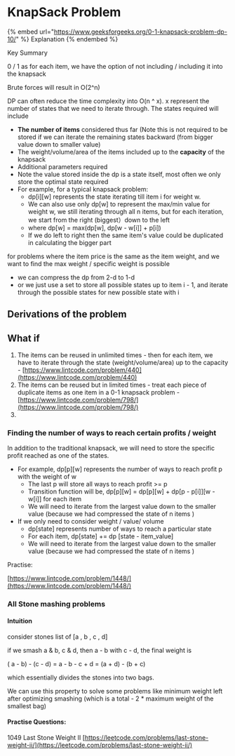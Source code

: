 # KnapSack Problem

{% embed url="https://www.geeksforgeeks.org/0-1-knapsack-problem-dp-10/" %}
Explanation
{% endembed %}

Key Summary

0 / 1 as for each item, we have the option of not including / including it into the knapsack

Brute forces will result in O(2^n)&#x20;

DP can often reduce the time complexity into O(n ^ x). x represent the number of states that we need to iterate through. The states required will include

* **The number of items** considered thus far (Note this is not required to be stored if we can iterate the remaining states backward (from bigger value down to smaller value)
* The weight/volume/area of the items included up to the **capacity** of the knapsack&#x20;
* Additional parameters required
* Note the value stored inside the dp is a state itself, most often we only store the optimal state required
* For example, for a typical knapsack problem:&#x20;
  * dp\[i]\[w] represents the state iterating till item i for weight w.&#x20;
  * We can also use only dp\[w] to represent the max/min value for weight w, we still iterating through all n items, but for each iteration, we start from the right (biggest）down to the left&#x20;
  * where dp\[w] = max(dp\[w], dp\[w - w\[i]] + p\[i])
  * If we do left to right then the same item's value could be duplicated in calculating the bigger part

for problems where the item price is the same as the item weight, and we want to find the max weight / specific weight is possible

* we can compress the dp from 2-d to 1-d
* or we just use a set to store all possible states up to item i - 1, and iterate through the possible states for new possible state with i&#x20;



## Derivations of the problem

## What if

1. The items can be reused in unlimited times - then for each item, we have to iterate through the state (weight/volume/area) up to the capacity - [https://www.lintcode.com/problem/440](https://www.lintcode.com/problem/440)
2. The items can be reused but in limited times - treat each piece of duplicate items as one item in a 0-1 knapsack problem - [https://www.lintcode.com/problem/798/](https://www.lintcode.com/problem/798/)
3.

### Finding the number of ways to reach certain profits / weight

In addition to the traditional knapsack, we will need to store the specific profit reached as one of the states.&#x20;

* For example, dp\[p]\[w] represents the number of ways to reach profit p with the weight of w
  * The last p will store all ways to reach profit >= p
  * Transition function will be, dp\[p]\[w] = dp\[p]\[w] + dp\[p - p\[i]]\[w - w\[i]] for each item
  * We will need to iterate from the largest value down to the smaller value (because we had compressed the state of n items )
* If we only need to consider weight / value/ volume
  * dp\[state] represents number of ways to reach a particular state
  * For each item, dp\[state] += dp \[state - item\_value]
  * We will need to iterate from the largest value down to the smaller value (because we had compressed the state of n items )

Practise:

[https://www.lintcode.com/problem/1448/](https://www.lintcode.com/problem/1448/)



### All Stone mashing problems

#### Intuition

consider stones list of \[a , b , c , d]

if we smash a & b, c & d, then a - b with c - d, the final weight is&#x20;

( a - b) - (c - d) = a - b - c + d = (a + d) - (b + c)&#x20;

which essentially divides the stones into two bags.&#x20;

We can use this property to solve some problems like minimum weight left after optimizing smashing (which is a total - 2 \* maximum weight of the smallest bag)

#### Practise Questions:

1049  Last Stone Weight II [https://leetcode.com/problems/last-stone-weight-ii/](https://leetcode.com/problems/last-stone-weight-ii/)
